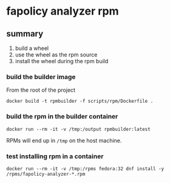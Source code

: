 fapolicy analyzer rpm
===

## summary

1. build a wheel
2. use the wheel as the rpm source
3. install the wheel during the rpm build

### build the builder image

From the root of the project

`docker build -t rpmbuilder -f scripts/rpm/Dockerfile .`

### build the rpm in the builder container

`docker run --rm -it -v /tmp:/output rpmbuilder:latest`

RPMs will end up in `/tmp` on the host machine.

### test installing rpm in a container

`docker run --rm -it -v /tmp:/rpms fedora:32 dnf install -y /rpms/fapolicy-analyzer-*.rpm`
